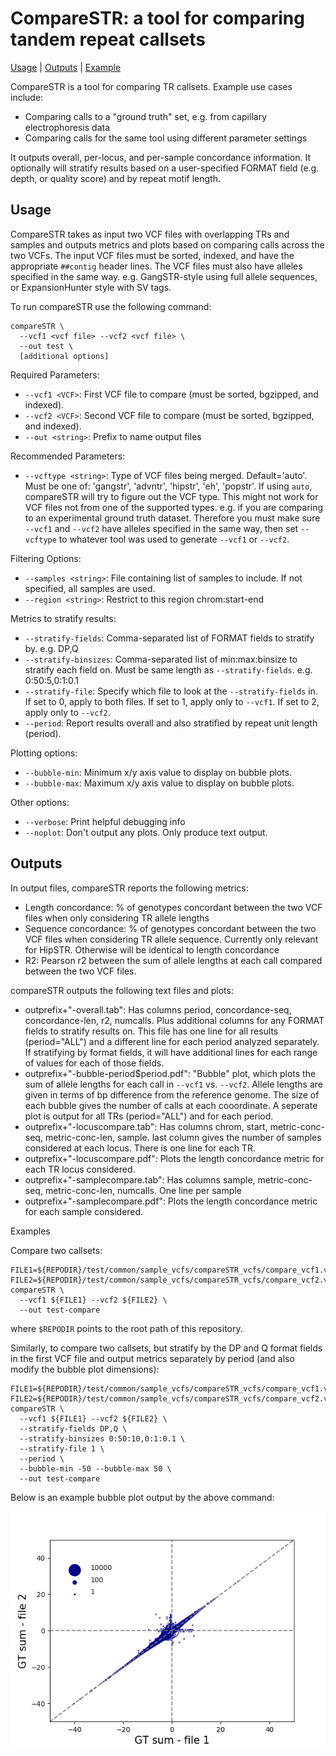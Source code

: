 # CompareSTR: a tool for comparing tandem repeat callsets
<a href="#usage">Usage</a> | <a href="#outputs">Outputs</a> | <a href="#examples">Example</a> 

CompareSTR is a tool for comparing TR callsets. Example use cases include:
* Comparing calls to a "ground truth" set, e.g. from capillary electrophoresis data
* Comparing calls for the same tool using different parameter settings

It outputs overall, per-locus, and per-sample concordance information. It optionally will stratify results based on a user-specified FORMAT field (e.g. depth, or quality score) and by repeat motif length.

<a name="usage"></a>
## Usage
CompareSTR takes as input two VCF files with overlapping TRs and samples and outputs metrics and plots based on comparing calls across the two VCFs. The input VCF files must be sorted, indexed, and have the appropriate `##contig` header lines. The VCF files must also have alleles specified in the same way. e.g. GangSTR-style using full allele sequences, or ExpansionHunter style with SV tags.

To run compareSTR use the following command:
```
compareSTR \
  --vcf1 <vcf file> --vcf2 <vcf file> \
  --out test \
  [additional options]
```

Required Parameters:
* `--vcf1 <VCF>`: First VCF file to compare (must be sorted, bgzipped, and indexed).
* `--vcf2 <VCF>`: Second VCF file to compare (must be sorted, bgzipped, and indexed).
* `--out <string>`: Prefix to name output files

Recommended Parameters:
* `--vcftype <string>`: Type of VCF files being merged. Default='auto'. Must be one of: 'gangstr', 'advntr', 'hipstr', 'eh', 'popstr'. If using `auto`, compareSTR will try to figure out the VCF type. This might not work for VCF files not from one of the supported types. e.g. if you are comparing to an experimental ground truth dataset. Therefore you must make sure `--vcf1` and `--vcf2` have alleles specified in the same way, then set `--vcftype` to whatever tool was used to generate `--vcf1` or `--vcf2`.

Filtering Options:
* `--samples <string>`: File containing list of samples to include. If not specified, all samples are used.
* `--region <string>`: Restrict to this region chrom:start-end

Metrics to stratify results:
* `--stratify-fields`: Comma-separated list of FORMAT fields to stratify by. e.g. DP,Q
* `--stratify-binsizes`: Comma-separated list of min:max:binsize to stratify each field on. Must be same length as `--stratify-fields`. e.g. 0:50:5,0:1:0.1
* `--stratify-file`: Specify which file to look at the `--stratify-fields` in. If set to 0, apply to both files. If set to 1, apply only to `--vcf1`. If set to 2, apply only to `--vcf2`.
* `--period`: Report results overall and also stratified by repeat unit length (period).

Plotting options:
* `--bubble-min`: Minimum x/y axis value to display on bubble plots.
* `--bubble-max`: Maximum x/y axis value to display on bubble plots.

Other options:
* `--verbose`: Print helpful debugging info
* `--noplot`: Don't output any plots. Only produce text output.

<a name="outputs"></a>
## Outputs

In output files, compareSTR reports the following metrics:
* Length concordance: % of genotypes concordant between the two VCF files when only considering TR allele lengths
* Sequence concordance: % of genotypes concordant between the two VCF files when considering TR allele sequence. Currently only relevant for HipSTR. Otherwise will be identical to length concordance
* R2: Pearson r2 between the sum of allele lengths at each call compared between the two VCF files.

compareSTR outputs the following text files and plots:

* outprefix+"-overall.tab": Has columns period, concordance-seq, concordance-len, r2, numcalls. Plus additional columns for any FORMAT fields to stratify results on. This file has one line for all results (period="ALL") and a different line for each period analyzed separately. If stratifying by format fields, it will have additional lines for each range of values for each of those fields.
* outprefix+"-bubble-period$period.pdf": "Bubble" plot, which plots the sum of allele lengths for each call in `--vcf1` vs. `--vcf2`. Allele lengths are given in terms of bp difference from the reference genome. The size of each bubble gives the number of calls at each cooordinate. A seperate plot is output for all TRs (period="ALL") and for each period.
* outprefix+"-locuscompare.tab": Has columns chrom, start, metric-conc-seq, metric-conc-len, sample. last column gives the number of samples considered at each locus. There is one line for each TR.
* outprefix+"-locuscompare.pdf": Plots the length concordance metric for each TR locus considered.
* outprefix+"-samplecompare.tab": Has columns sample, metric-conc-seq, metric-conc-len, numcalls. One line per sample
* outprefix+"-samplecompare.pdf": Plots the length concordance metric for each sample considered.

<a name="examples">Examples</a>

Compare two callsets:
```
FILE1=${REPODIR}/test/common/sample_vcfs/compareSTR_vcfs/compare_vcf1.vcf.gz
FILE2=${REPODIR}/test/common/sample_vcfs/compareSTR_vcfs/compare_vcf2.vcf.gz
compareSTR \
  --vcf1 ${FILE1} --vcf2 ${FILE2} \
  --out test-compare
```
where `$REPODIR` points to the root path of this repository.

Similarly, to compare two callsets, but stratify by the DP and Q format fields in the first VCF file and output metrics separately by period (and also modify the bubble plot dimensions):
```
FILE1=${REPODIR}/test/common/sample_vcfs/compareSTR_vcfs/compare_vcf1.vcf.gz
FILE2=${REPODIR}/test/common/sample_vcfs/compareSTR_vcfs/compare_vcf2.vcf.gz
compareSTR \
  --vcf1 ${FILE1} --vcf2 ${FILE2} \
  --stratify-fields DP,Q \
  --stratify-binsizes 0:50:10,0:1:0.1 \
  --stratify-file 1 \
  --period \
  --bubble-min -50 --bubble-max 50 \
  --out test-compare
```

Below is an example bubble plot output by the above command:

![bubbleplot](test-compare-bubble-periodALL.png)
